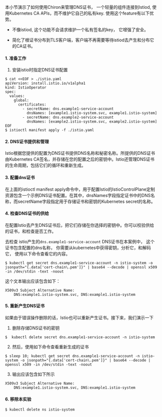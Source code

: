 本小节演示了如何使用Chiron来管理DNS证书， 一个轻量的组件连接到Istiod, 使用Kubernetes  CA APIs，而不维护它自己的私有key. 使用这个feature有以下优势。

- 不像istiod, 这个功能不会请求维护一个私有签名的key， 它增强了安全。

- 简化了根证书分布到TLS客户端，客户端不再需要等待istiod去产生和分布它的CA证书。

#### 1. 准备工作

1. 安装istio时指定DNS证书配置

```shell
$ cat <<EOF > ./istio.yaml
apiVersion: install.istio.io/v1alpha1
kind: IstioOperator
spec:
  values:
    global:
      certificates:
        - secretName: dns.example1-service-account
          dnsNames: [example1.istio-system.svc, example1.istio-system]
        - secretName: dns.example2-service-account
          dnsNames: [example2.istio-system.svc, example2.istio-system]
EOF
$ istioctl manifest apply -f ./istio.yaml

```

#### 2. DNS证书提供和管理

Istio根据您提供的配置为DNS证书提供DNS名称和秘密名称。所提供的DNS证书由Kubernetes CA签名，并存储在您的配置之后的密钥中。Istio还管理DNS证书的生命周期，包括它们的循环和重新生成。

#### 3. 配置dns证书

在上面的istioctl manifest apply命令中，用于配置Istio的IstioControlPlane定制资源包含一个示例DNS证书配置。在其中，dnsNames字段指定证书中的DNS名称，而secretName字段指定用于存储证书和密钥的Kubernetes secret的名称。

#### 4. 检查DNS证书的供给

在配置Istio去产生DNS证书后，把它们存储在你选择的密钥中。你可以校验供给的证书，和检查是否工作。

去检查 istio产生的`dns.example1-service-account` DNS证书在本案例中， 这个证书包含配置的dns名称， 你需要从kubernetes中获得密钥，分析它，和解码它， 使用以下命令查看它的内容。

```shell
$ kubectl get secret dns.example1-service-account -n istio-system -o jsonpath="{.data['cert-chain\.pem']}" | base64 --decode | openssl x509 -in /dev/stdin -text -noout
```

 这个文本输出应该包含如下：

```shell
X509v3 Subject Alternative Name:
    DNS:example1.istio-system.svc, DNS:example1.istio-system
```

#### 5. 重新产生DNS证书

如果由于错误操作删除的话，Istio也可以重新产生证书。接下来，我们演示一下

1. 删除存储DNS证书的密钥

```shell
$  kubectl delete secret dns.example1-service-account -n istio-system
```

2. 然后，使用如下命令查看重新生成的证书

```shell
$ sleep 10; kubectl get secret dns.example1-service-account -n istio-system -o jsonpath="{.data['cert-chain\.pem']}" | base64 --decode | openssl x509 -in /dev/stdin -text -noout
```

3. 输出应该包含如下所示

```shell
X509v3 Subject Alternative Name:
    DNS:example1.istio-system.svc, DNS:example1.istio-system
```

#### 6. 移除本实验

```shell
$ kubectl delete ns istio-system
```